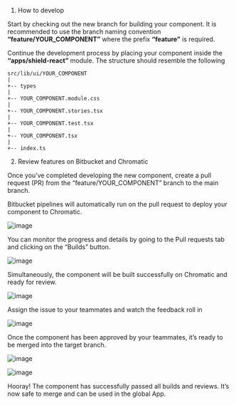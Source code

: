 1. How to develop

Start by checking out the new branch for building your component. It is recommended to use the branch naming convention **“feature/YOUR_COMPONENT”** where the prefix **“feature”** is required.

Continue the development process by placing your component inside the **“apps/shield-react”** module. The structure should resemble the following
```
src/lib/ui/YOUR_COMPONENT
|
+-- types
|
+-- YOUR_COMPONENT.module.css
|
+-- YOUR_COMPONENT.stories.tsx
|
+-- YOUR_COMPONENT.test.tsx
|
+-- YOUR_COMPONENT.tsx
|
+-- index.ts
```

2. Review features on Bitbucket and Chromatic

Once you’ve completed developing the new component, create a pull request (PR) from the “feature/YOUR_COMPONENT” branch to the main branch.

Bitbucket pipelines will automatically run on the pull request to deploy your component to Chromatic.

![image](https://github.com/linhvuquach/shield-design-system/assets/26388126/d37e53c1-7c39-4d1b-829c-59696c982c1e)

You can monitor the progress and details by going to the Pull requests tab and clicking on the “Builds” button.

![image](https://github.com/linhvuquach/shield-design-system/assets/26388126/2d348c78-4c42-482b-82f2-d7b8db39c6ed)

Simultaneously, the component will be built successfully on Chromatic and ready for review.

![image](https://github.com/linhvuquach/shield-design-system/assets/26388126/217027d5-f310-407e-8344-b156c734201d)

Assign the issue to your teammates and watch the feedback roll in

![image](https://github.com/linhvuquach/shield-design-system/assets/26388126/4460f415-00fd-4325-b643-ac1c95ec5f83)

Once the component has been approved by your teammates, it’s ready to be merged into the target branch.

![image](https://github.com/linhvuquach/shield-design-system/assets/26388126/6ca063b8-9575-48ec-93cb-140e0d50faae)

![image](https://github.com/linhvuquach/shield-design-system/assets/26388126/005e93a0-ec7d-4012-9213-626015db1e7a)

Hooray! The component has successfully passed all builds and reviews. It’s now safe to merge and can be used in the global App.